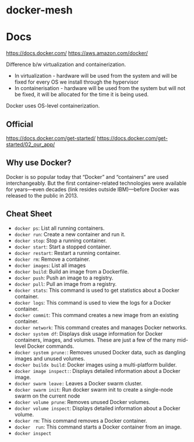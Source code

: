 # docker-mesh

# Docs
https://docs.docker.com/
https://aws.amazon.com/docker/


Difference b/w virtualization and containerization. 

- In virtualization - hardware will be used from the system and will be fixed for every OS we install through the hypervisor
- In containerisation - hardware will be used from the system but will not be fixed, it will be allocated for the time it is being used. 


Docker uses OS-level containerization. 

## Official 
https://docs.docker.com/get-started/
https://docs.docker.com/get-started/02_our_app/


## Why use Docker?

Docker is so popular today that “Docker” and “containers” are used interchangeably. But the first container-related technologies were available for years—even decades (link resides outside IBM)—before Docker was released to the public in 2013. 



## Cheat Sheet 

- `docker ps`: List all running containers.
- `docker run`: Create a new container and run it.
- `docker stop`: Stop a running container.
- `docker start`: Start a stopped container.
- `docker restart`: Restart a running container.
- `docker rm`: Remove a container.
- `docker images`: List all images
- `docker build`: Build an image from a Dockerfile.
- `docker push`: Push an image to a registry.
- `docker pull`: Pull an image from a registry.
- `docker stats`: This command is used to get statistics about a Docker container.
- `docker logs`: This command is used to view the logs for a Docker container.
- `docker commit`: This command creates a new image from an existing container.
- `docker network`: This command creates and manages Docker networks.
- `docker system df`: Displays disk usage information for Docker containers, images, and volumes.
These are just a few of the many mid-level Docker commands.
- `docker system prune:`: Removes unused Docker data, such as dangling images and unused volumes.
- `docker buildx build`: Docker images using a multi-platform builder.
- `docker image inspect:`: Displays detailed information about a Docker image.
- `docker swarm leave:` Leaves a Docker swarm cluster.
- `docker swarm init`: Run docker swarm init to create a single-node swarm on the current node
- `docker volume prune`: Removes unused Docker volumes.
- `docker volume inspect`: Displays detailed information about a Docker volume.
- `docker rm`: This command removes a Docker container.
- `docker  run`: This command starts a Docker container from an image.
- `docker inspect`


